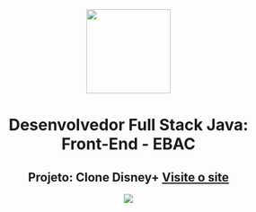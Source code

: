 <div align="center">
  <img src="https://i.postimg.cc/3xbR5F7H/rounded-in-photoretrica.png" width="150">
  
  # Desenvolvedor Full Stack Java: Front-End - EBAC   

## Projeto: Clone Disney+ <a href="#">Visite o site</a>
<a href="#"><img src="https://i.postimg.cc/RCLffrF9/screencapture-127-0-0-1-5500-dist-index-html-2023-12-07-19-59-57.png" border="0"></a>
</div>
